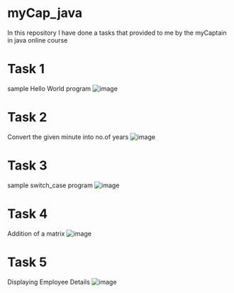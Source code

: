 # myCap_java

In this repository I have done a tasks that provided to me by the myCaptain in java online course

# Task 1
sample Hello World program
![image](https://user-images.githubusercontent.com/52662298/113807934-a255b280-9782-11eb-96d0-5ae7aec31d9b.png)


# Task 2
Convert the given minute into no.of years
![image](https://user-images.githubusercontent.com/52662298/113807873-7d613f80-9782-11eb-86dc-c8fa323ffb3a.png)

# Task 3
sample switch_case program
![image](https://user-images.githubusercontent.com/52662298/113827470-f5d6f900-97a0-11eb-8ffa-b004fb2ef898.png)

# Task 4
Addition of a matrix
![image](https://user-images.githubusercontent.com/52662298/114006006-b3371e80-987d-11eb-8a70-f0a48b1db6d7.png)

# Task 5
Displaying Employee Details 
![image](https://user-images.githubusercontent.com/52662298/114015063-ef22b180-9886-11eb-8c2e-199378eb774c.png)
